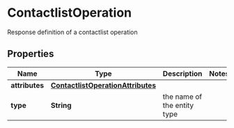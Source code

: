 

# ContactlistOperation

Response definition of a contactlist operation

## Properties

| Name | Type | Description | Notes |
|------------ | ------------- | ------------- | -------------|
|**attributes** | [**ContactlistOperationAttributes**](ContactlistOperationAttributes.md) |  |  |
|**type** | **String** | the name of the entity type |  |



